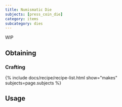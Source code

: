 ```yaml
---
title: Numismatic Die
subjects: [press_coin_die]
category: items
subcategory: dies
---
```


WIP

Obtaining
---------

### Crafting
{% include docs/recipe/recipe-list.html show="makes" subjects=page.subjects %}

Usage
-----
